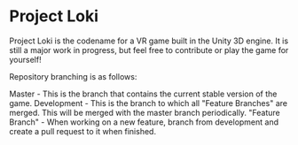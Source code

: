 # Project Loki

Project Loki is the codename for a VR game built in the Unity 3D engine. It is still a major work in progress, but feel free to contribute or play the game for yourself!

Repository branching is as follows:

Master - This is the branch that contains the current stable version of the game.
Development - This is the branch to which all "Feature Branches" are merged. This will be merged with the master branch periodically.
"Feature Branch" - When working on a new feature, branch from development and create a pull request to it when finished. 
